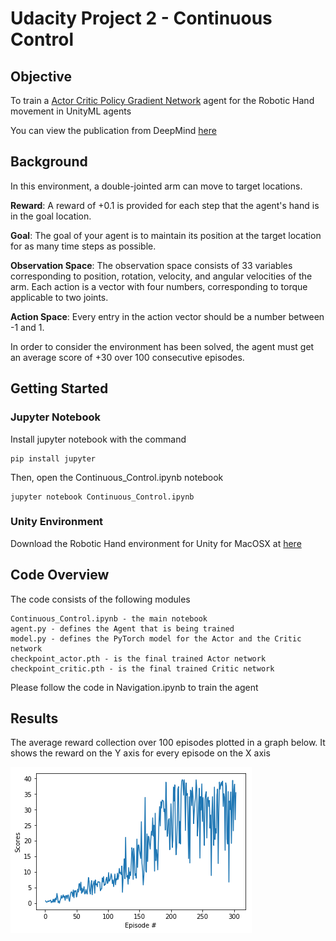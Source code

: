 # Udacity Project 2 - Continuous Control

## Objective

To train a [Actor Critic Policy Gradient Network](https://deepmind.com/research/publications/sample-efficient-actor-critic-experience-replay/) agent for the Robotic Hand movement in UnityML agents

You can view the publication from DeepMind [here](https://arxiv.org/pdf/1611.01224.pdf)

## Background

In this environment, a double-jointed arm can move to target locations. 

**Reward**: A reward of +0.1 is provided for each step that the agent's hand is in the goal location. 

**Goal**: The goal of your agent is to maintain its position at the target location for as many time steps as possible.

**Observation Space**: The observation space consists of 33 variables corresponding to position, rotation, velocity, and angular velocities of the arm. Each action is a vector with four numbers, corresponding to torque applicable to two joints. 

**Action Space**: Every entry in the action vector should be a number between -1 and 1.

In order to consider the environment has been solved, the agent must get an average score of +30 over 100 consecutive episodes.

## Getting Started

### Jupyter Notebook
Install jupyter notebook with the command
```
pip install jupyter
```
Then, open the Continuous_Control.ipynb notebook

```
jupyter notebook Continuous_Control.ipynb
```

### Unity Environment
Download the Robotic Hand environment for Unity for MacOSX at [here](https://s3-us-west-1.amazonaws.com/udacity-drlnd/P2/Reacher/one_agent/Reacher.app.zip)

## Code Overview
The code consists of the following modules
```
Continuous_Control.ipynb - the main notebook
agent.py - defines the Agent that is being trained
model.py - defines the PyTorch model for the Actor and the Critic network
checkpoint_actor.pth - is the final trained Actor network
checkpoint_critic.pth - is the final trained Critic network
```

Please follow the code in Navigation.ipynb to train the agent

## Results

The average reward collection over 100 episodes plotted in a graph below. It shows the reward on the Y axis for every episode on the X axis 

![](images/reward.png)

